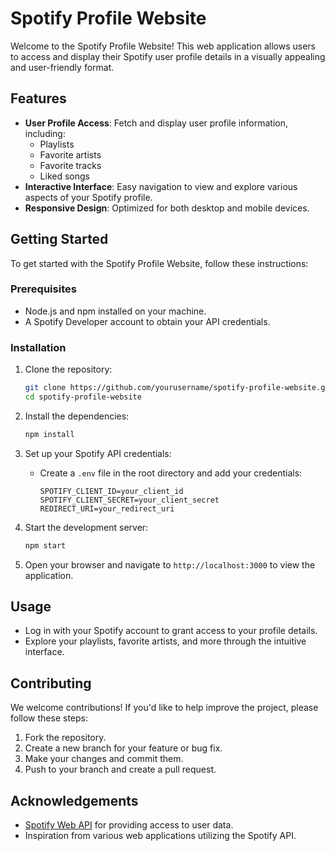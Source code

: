 # Spotify Profile Website

Welcome to the Spotify Profile Website! This web application allows users to access and display their Spotify user profile details in a visually appealing and user-friendly format.

## Features

- **User Profile Access**: Fetch and display user profile information, including:
  - Playlists
  - Favorite artists
  - Favorite tracks
  - Liked songs
- **Interactive Interface**: Easy navigation to view and explore various aspects of your Spotify profile.
- **Responsive Design**: Optimized for both desktop and mobile devices.

## Getting Started

To get started with the Spotify Profile Website, follow these instructions:

### Prerequisites

- Node.js and npm installed on your machine.
- A Spotify Developer account to obtain your API credentials.

### Installation

1. Clone the repository:
   ```bash
   git clone https://github.com/yourusername/spotify-profile-website.git
   cd spotify-profile-website
   ```

2. Install the dependencies:
   ```bash
   npm install
   ```

3. Set up your Spotify API credentials:
   - Create a `.env` file in the root directory and add your credentials:
     ```plaintext
     SPOTIFY_CLIENT_ID=your_client_id
     SPOTIFY_CLIENT_SECRET=your_client_secret
     REDIRECT_URI=your_redirect_uri
     ```

4. Start the development server:
   ```bash
   npm start
   ```

5. Open your browser and navigate to `http://localhost:3000` to view the application.

## Usage

- Log in with your Spotify account to grant access to your profile details.
- Explore your playlists, favorite artists, and more through the intuitive interface.

## Contributing

We welcome contributions! If you'd like to help improve the project, please follow these steps:

1. Fork the repository.
2. Create a new branch for your feature or bug fix.
3. Make your changes and commit them.
4. Push to your branch and create a pull request.



## Acknowledgements

- [Spotify Web API](https://developer.spotify.com/documentation/web-api/) for providing access to user data.
- Inspiration from various web applications utilizing the Spotify API.


